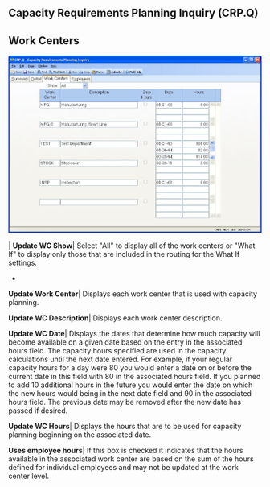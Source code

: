 ## Capacity Requirements Planning Inquiry (CRP.Q)
<PageHeader />

## Work Centers

![](./CRP-Q-3.jpg)

| **Update WC Show**|  Select "All" to display all of the work centers or
"What If" to display only those that are included in the routing for the What
If settings.

-  
**Update Work Center**|  Displays each work center that is used with capacity
planning.

**Update WC Description**|  Displays each work center description.

**Update WC Date**|  Displays the dates that determine how much capacity will
become available on a given date based on the entry in the associated hours
field. The capacity hours specified are used in the capacity calculations
until the next date entered. For example, if your regular capacity hours for a
day were 80 you would enter a date on or before the current date in this field
with 80 in the associated hours field. If you planned to add 10 additional
hours in the future you would enter the date on which the new hours would
being in the next date field and 90 in the associated hours field. The
previous date may be removed after the new date has passed if desired.

**Update WC Hours**|  Displays the hours that are to be used for capacity
planning beginning on the associated date.

**Uses employee hours**|  If this box is checked it indicates that the hours
available in the associated work center are based on the sum of the hours
defined for individual employees and may not be updated at the work center
level.


<badge text= "Version 8.10.57 " vertical="middle" />

<PageFooter />
